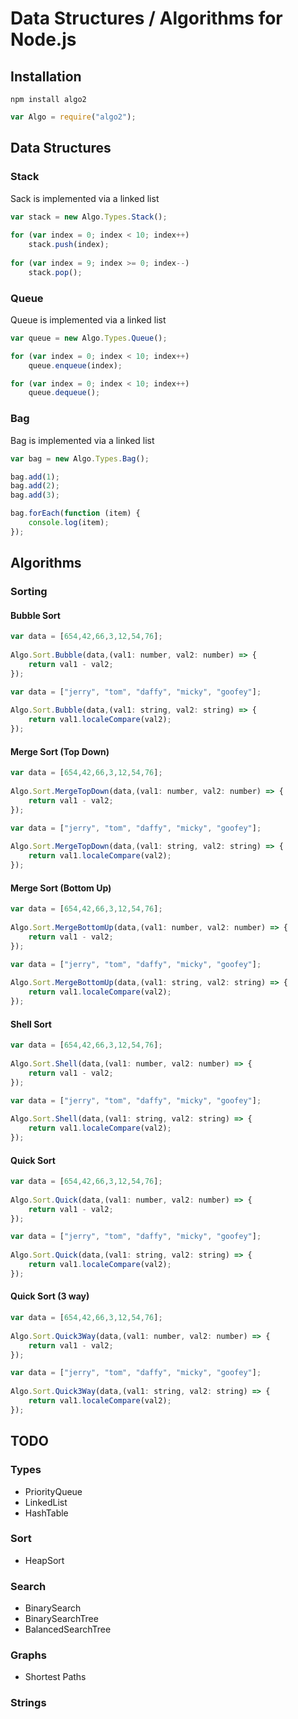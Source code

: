 ﻿# Data Structures / Algorithms for Node.js

## Installation

```
npm install algo2
```

```javascript
var Algo = require("algo2");
```

## Data Structures

### Stack

Sack is implemented via a linked list

```javascript
var stack = new Algo.Types.Stack();
        
for (var index = 0; index < 10; index++)
    stack.push(index);
       
for (var index = 9; index >= 0; index--)
    stack.pop();
```

### Queue

Queue is implemented via a linked list

```javascript
var queue = new Algo.Types.Queue();

for (var index = 0; index < 10; index++)
    queue.enqueue(index);

for (var index = 0; index < 10; index++)
    queue.dequeue();
```

### Bag

Bag is implemented via a linked list

```javascript
var bag = new Algo.Types.Bag();

bag.add(1);
bag.add(2);
bag.add(3);

bag.forEach(function (item) {
    console.log(item);
});
```

## Algorithms

### Sorting

#### Bubble Sort

```javascript
var data = [654,42,66,3,12,54,76];
		
Algo.Sort.Bubble(data,(val1: number, val2: number) => {
	return val1 - val2; 
});
```

```javascript
var data = ["jerry", "tom", "daffy", "micky", "goofey"];
		
Algo.Sort.Bubble(data,(val1: string, val2: string) => {
	return val1.localeCompare(val2); 
}); 
```

#### Merge Sort (Top Down)

```javascript
var data = [654,42,66,3,12,54,76];
		
Algo.Sort.MergeTopDown(data,(val1: number, val2: number) => {
	return val1 - val2; 
});
```

```javascript
var data = ["jerry", "tom", "daffy", "micky", "goofey"];
		
Algo.Sort.MergeTopDown(data,(val1: string, val2: string) => {
	return val1.localeCompare(val2); 
}); 
```

#### Merge Sort (Bottom Up)

```javascript
var data = [654,42,66,3,12,54,76];
		
Algo.Sort.MergeBottomUp(data,(val1: number, val2: number) => {
	return val1 - val2; 
});
```

```javascript
var data = ["jerry", "tom", "daffy", "micky", "goofey"];
		
Algo.Sort.MergeBottomUp(data,(val1: string, val2: string) => {
	return val1.localeCompare(val2); 
}); 
```



#### Shell Sort

```javascript
var data = [654,42,66,3,12,54,76];
		
Algo.Sort.Shell(data,(val1: number, val2: number) => {
	return val1 - val2; 
});
```

```javascript
var data = ["jerry", "tom", "daffy", "micky", "goofey"];
		
Algo.Sort.Shell(data,(val1: string, val2: string) => {
	return val1.localeCompare(val2); 
}); 
```

#### Quick Sort

```javascript
var data = [654,42,66,3,12,54,76];
		
Algo.Sort.Quick(data,(val1: number, val2: number) => {
	return val1 - val2; 
});
```

```javascript
var data = ["jerry", "tom", "daffy", "micky", "goofey"];
		
Algo.Sort.Quick(data,(val1: string, val2: string) => {
	return val1.localeCompare(val2); 
}); 
```

#### Quick Sort (3 way)

```javascript
var data = [654,42,66,3,12,54,76];
		
Algo.Sort.Quick3Way(data,(val1: number, val2: number) => {
	return val1 - val2; 
});
```

```javascript
var data = ["jerry", "tom", "daffy", "micky", "goofey"];
		
Algo.Sort.Quick3Way(data,(val1: string, val2: string) => {
	return val1.localeCompare(val2); 
}); 
```

## TODO

### Types

* PriorityQueue
* LinkedList
* HashTable

### Sort

* HeapSort

### Search

* BinarySearch
* BinarySearchTree
* BalancedSearchTree

### Graphs

* Shortest Paths

### Strings